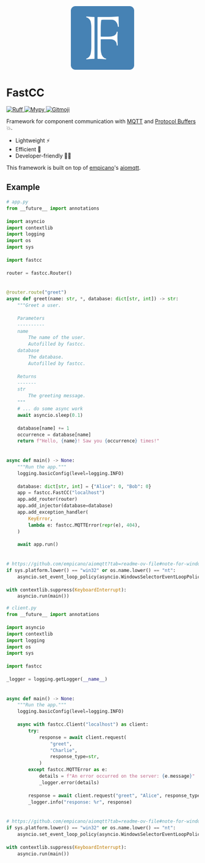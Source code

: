 <p align="center">
    <img src="https://github.com/ReMi-HSBI/fastcc/blob/main/docs/src/static/images/fastci_logo.svg?raw=true" alt="drawing" width="33%"/>
</p>

# FastCC

<a href="https://docs.astral.sh/ruff">
  <img
    src="https://img.shields.io/badge/ruff-⚡-261230.svg?style=flat-square"
    alt="Ruff"
  />
</a>
<a href="https://mypy-lang.org">
  <img
    src="https://img.shields.io/badge/mypy-📝-2a6db2.svg?style=flat-square"
    alt="Mypy"
  />
</a>
<a href="https://gitmoji.dev">
  <img
    src="https://img.shields.io/badge/gitmoji-😜%20😍-FFDD67.svg?style=flat-square"
    alt="Gitmoji"
  />
</a>

Framework for component communication with [MQTT](https://mqtt.org) and [Protocol Buffers](https://protobuf.dev) :boom:.

- Lightweight :zap:
- Efficient :rocket:
- Developer-friendly :technologist:

This framework is built on top of [empicano](https://github.com/empicano)'s [aiomqtt](https://github.com/empicano/aiomqtt).

## Example

```python
# app.py
from __future__ import annotations

import asyncio
import contextlib
import logging
import os
import sys

import fastcc

router = fastcc.Router()


@router.route("greet")
async def greet(name: str, *, database: dict[str, int]) -> str:
    """Greet a user.

    Parameters
    ----------
    name
        The name of the user.
        Autofilled by fastcc.
    database
        The database.
        Autofilled by fastcc.

    Returns
    -------
    str
        The greeting message.
    """
    # ... do some async work
    await asyncio.sleep(0.1)

    database[name] += 1
    occurrence = database[name]
    return f"Hello, {name}! Saw you {occurrence} times!"


async def main() -> None:
    """Run the app."""
    logging.basicConfig(level=logging.INFO)

    database: dict[str, int] = {"Alice": 0, "Bob": 0}
    app = fastcc.FastCC("localhost")
    app.add_router(router)
    app.add_injector(database=database)
    app.add_exception_handler(
        KeyError,
        lambda e: fastcc.MQTTError(repr(e), 404),
    )

    await app.run()


# https://github.com/empicano/aiomqtt?tab=readme-ov-file#note-for-windows-users
if sys.platform.lower() == "win32" or os.name.lower() == "nt":
    asyncio.set_event_loop_policy(asyncio.WindowsSelectorEventLoopPolicy())

with contextlib.suppress(KeyboardInterrupt):
    asyncio.run(main())
```

```python
# client.py
from __future__ import annotations

import asyncio
import contextlib
import logging
import os
import sys

import fastcc

_logger = logging.getLogger(__name__)


async def main() -> None:
    """Run the app."""
    logging.basicConfig(level=logging.INFO)

    async with fastcc.Client("localhost") as client:
        try:
            response = await client.request(
                "greet",
                "Charlie",
                response_type=str,
            )
        except fastcc.MQTTError as e:
            details = f"An error occurred on the server: {e.message}"
            _logger.error(details)

        response = await client.request("greet", "Alice", response_type=str)
        _logger.info("response: %r", response)


# https://github.com/empicano/aiomqtt?tab=readme-ov-file#note-for-windows-users
if sys.platform.lower() == "win32" or os.name.lower() == "nt":
    asyncio.set_event_loop_policy(asyncio.WindowsSelectorEventLoopPolicy())

with contextlib.suppress(KeyboardInterrupt):
    asyncio.run(main())
```
